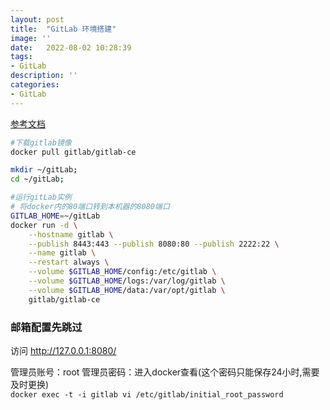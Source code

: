 ```yaml
---
layout: post
title:  "GitLab 环境搭建"
image: ''
date:   2022-08-02 10:28:39
tags:
- GitLab
description: ''
categories: 
- GitLab
---
```

[参考文档](https://www.cnblogs.com/int32bit/p/5310382.html)
```sh
#下载gitlab镜像
docker pull gitlab/gitlab-ce
```
```sh
mkdir ~/gitLab;
cd ~/gitLab;

#运行gitLab实例
# 将docker内的80端口转到本机器的8080端口
GITLAB_HOME=~/gitLab
docker run -d \
    --hostname gitlab \
    --publish 8443:443 --publish 8080:80 --publish 2222:22 \
    --name gitlab \
    --restart always \
    --volume $GITLAB_HOME/config:/etc/gitlab \
    --volume $GITLAB_HOME/logs:/var/log/gitlab \
    --volume $GITLAB_HOME/data:/var/opt/gitlab \
    gitlab/gitlab-ce
```

###  邮箱配置先跳过

访问 http://127.0.0.1:8080/


管理员账号：root
管理员密码：进入docker查看(这个密码只能保存24小时,需要及时更换)    
```docker exec -t -i gitlab vi /etc/gitlab/initial_root_password```

